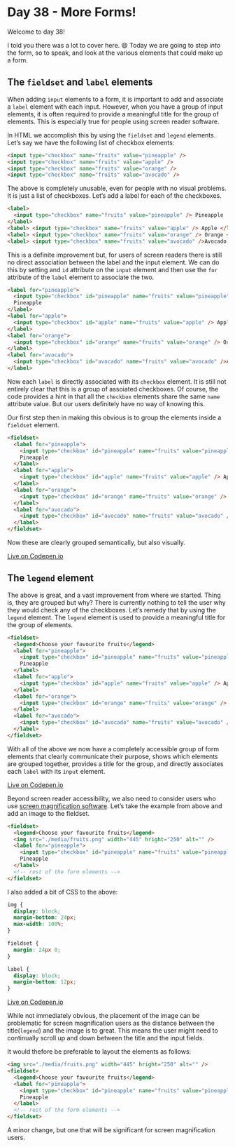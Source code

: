 # Day 38 - More Forms!

Welcome to day 38!

I told you there was a lot to cover here. 😄 Today we are going to step _into_ the form, so to speak, and look at the various elements that could make up a form.

## The `fieldset` and `label` elements

When adding `input` elements to a form, it is important to add and associate a `label` element with each input. However, when you have a group of input elements, it is often required to provide a meaningful title for the group of elements. This is especially true for people using screen reader software.

In HTML we accomplish this by using the `fieldset` and `legend` elements. Let’s say we have the following list of checkbox elements:

```html
<input type="checkbox" name="fruits" value="pineapple" />
<input type="checkbox" name="fruits" value="apple" />
<input type="checkbox" name="fruits" value="orange" />
<input type="checkbox" name="fruits" value="avocado" />
```

The above is completely unusable, even for people with no visual problems. It is just a list of checkboxes. Let’s add a label for each of the checkboxes.

```html
<label>
  <input type="checkbox" name="fruits" value="pineapple" /> Pineapple
</label>
<label> <input type="checkbox" name="fruits" value="apple" /> Apple </label>
<label> <input type="checkbox" name="fruits" value="orange" /> Orange </label>
<label> <input type="checkbox" name="fruits" value="avocado" />Avocado </label>
```

This is a definite improvement but, for users of screen readers there is still no direct association between the label and the input element. We can do this by setting and `id` attribute on the `input` element and then use the `for` attribute of the `label` element to associate the two.

```html
<label for="pineapple">
  <input type="checkbox" id="pineapple" name="fruits" value="pineapple" />
  Pineapple
</label>
<label for="apple">
  <input type="checkbox" id="apple" name="fruits" value="apple" /> Apple
</label>
<label for="orange">
  <input type="checkbox" id="orange" name="fruits" value="orange" /> Orange
</label>
<label for="avocado">
  <input type="checkbox" id="avocado" name="fruits" value="avocado" />Avocado
</label>
```

Now each `label` is directly associated with its `checkbox` element. It is still not entirely clear that this is a group of assoiated checkboxes. Of course, the code provides a hint in that all the `checkbox` elements share the same `name` attribute value. But our users definitely have no way of knowing this.

Our first step then in making this obvious is to group the elements inside a `fieldset` element.

```html
<fieldset>
  <label for="pineapple">
    <input type="checkbox" id="pineapple" name="fruits" value="pineapple" />
    Pineapple
  </label>
  <label for="apple">
    <input type="checkbox" id="apple" name="fruits" value="apple" /> Apple
  </label>
  <label for="orange">
    <input type="checkbox" id="orange" name="fruits" value="orange" /> Orange
  </label>
  <label for="avocado">
    <input type="checkbox" id="avocado" name="fruits" value="avocado" />Avocado
  </label>
</fieldset>
```

Now these are clearly grouped semantically, but also visually.

[Live on Codepen.io](https://codepen.io/schalkneethling/pen/0e24e5059acd9eb2c71abb7da8821b7c?editors=1000)

## The `legend` element

The above is great, and a vast improvement from where we started. Thing is, they are grouped but why? There is currently nothing to tell the user why they would check any of the checkboxes. Let’s remedy that by using the `legend` element. The `legend` element is used to provide a meaningful title for the group of elements.

```html
<fieldset>
  <legend>Choose your favourite fruits</legend>
  <label for="pineapple">
    <input type="checkbox" id="pineapple" name="fruits" value="pineapple" />
    Pineapple
  </label>
  <label for="apple">
    <input type="checkbox" id="apple" name="fruits" value="apple" /> Apple
  </label>
  <label for="orange">
    <input type="checkbox" id="orange" name="fruits" value="orange" /> Orange
  </label>
  <label for="avocado">
    <input type="checkbox" id="avocado" name="fruits" value="avocado" />Avocado
  </label>
</fieldset>
```

With all of the above we now have a completely accessible group of form elements that clearly communicate their purpose, shows which elements are grouped together, provides a title for the group, and directly associates each `label` with its `input` element.

[Live on Codepen.io](https://codepen.io/schalkneethling/pen/0e24e5059acd9eb2c71abb7da8821b7c?editors=1000)

Beyond screen reader accessibility, we also need to consider users who use [screen magnification software](https://en.wikipedia.org/wiki/Assistive_technology#Screen_magnification_software). Let’s take the example from above and add an image to the fieldset.

```html
<fieldset>
  <legend>Choose your favourite fruits</legend>
  <img src="./media/fruits.png" width="445" hright="250" alt="" />
  <label for="pineapple">
    <input type="checkbox" id="pineapple" name="fruits" value="pineapple" />
    Pineapple
  </label>
  <!-- rest of the form elements -->
</fieldset>
```

I also added a bit of CSS to the above:

```css
img {
  display: block;
  margin-bottom: 24px;
  max-width: 100%;
}

fieldset {
  margin: 24px 0;
}

label {
  display: block;
  margin-bottom: 12px;
}
```

[Live on Codepen.io](https://codepen.io/schalkneethling/pen/a1f5f758e2b47825c9d0424a3303801b?editors=1100)

While not immediately obvious, the placement of the image can be problematic for screen magnification users as the distance between the title(`legend`) and the image is to great. This means the user might need to continually scroll up and down between the title and the input fields.

It would thefore be preferable to layout the elements as follows:

```html
<img src="./media/fruits.png" width="445" hright="250" alt="" />
<fieldset>
  <legend>Choose your favourite fruits</legend>
  <label for="pineapple">
    <input type="checkbox" id="pineapple" name="fruits" value="pineapple" />
    Pineapple
  </label>
  <!-- rest of the form elements -->
</fieldset>
```

A minor change, but one that will be significant for screen magnification users.
